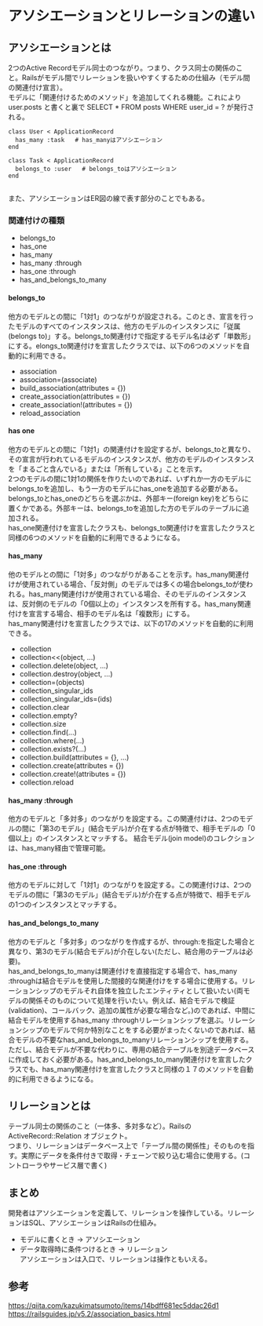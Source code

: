# アソシエーションとリレーションの違い

## アソシエーションとは 
2つのActive Recordモデル同士のつながり。つまり、クラス同士の関係のこと。Railsがモデル間でリレーションを扱いやすくするための仕組み（モデル間の関連付け宣言）。  
モデルに「関連付けるためのメソッド」を追加してくれる機能。これにより user.posts と書くと裏で SELECT * FROM posts WHERE user_id = ? が発行される。  

```
class User < ApplicationRecord
  has_many :task   # has_manyはアソシエーション 
end

class Task < ApplicationRecord 
  belongs_to :user   # belongs_toはアソシエーション 
end 
  
```
また、アソシエーションはER図の線で表す部分のことでもある。

### 関連付けの種類
- belongs_to
- has_one 
- has_many 
- has_many :through 
- has_one :through 
- has_and_belongs_to_many

#### belongs_to 
他方のモデルとの間に「1対1」のつながりが設定される。このとき、宣言を行ったモデルのすべてのインスタンスは、他方のモデルのインスタンスに「従属(belongs to)」する。belongs_to関連付けで指定するモデル名は必ず「単数形」にする。elongs_to関連付けを宣言したクラスでは、以下の6つのメソッドを自動的に利用できる。   
- association
- association=(associate)
- build_association(attributes = {})
- create_association(attributes = {})
- create_association!(attributes = {})
- reload_association

#### has one 
他方のモデルとの間に「1対1」の関連付けを設定するが、belongs_toと異なり、その宣言が行われているモデルのインスタンスが、他方のモデルのインスタンスを「まるごと含んでいる」または「所有している」ことを示す。  
2つのモデルの間に1対1の関係を作りたいのであれば、いずれか一方のモデルにbelongs_toを追加し、もう一方のモデルにhas_oneを追加する必要がある。belongs_toとhas_oneのどちらを選ぶかは、外部キー(foreign key)をどちらに置くかである。外部キーは、belongs_toを追加した方のモデルのテーブルに追加される。  
has_one関連付けを宣言したクラスも、belongs_to関連付けを宣言したクラスと同様の6つのメソッドを自動的に利用できるようになる。

#### has_many 
他のモデルとの間に「1対多」のつながりがあることを示す。has_many関連付けが使用されている場合、「反対側」のモデルでは多くの場合belongs_toが使われる。has_many関連付けが使用されている場合、そのモデルのインスタンスは、反対側のモデルの「0個以上の」インスタンスを所有する。has_many関連付けを宣言する場合、相手のモデル名は「複数形」にする。   
has_many関連付けを宣言したクラスでは、以下の17のメソッドを自動的に利用できる。  
- collection
- collection<<(object, ...)
- collection.delete(object, ...)
- collection.destroy(object, ...)
- collection=(objects)
- collection_singular_ids
- collection_singular_ids=(ids)
- collection.clear
- collection.empty?
- collection.size
- collection.find(...)
- collection.where(...)
- collection.exists?(...)
- collection.build(attributes = {}, ...)
- collection.create(attributes = {})
- collection.create!(attributes = {})
- collection.reload
#### has_many :through 
他方のモデルと「多対多」のつながりを設定する。この関連付けは、2つのモデルの間に「第3のモデル」(結合モデル)が介在する点が特徴で、相手モデルの「0個以上」のインスタンスとマッチする。  結合モデル(join model)のコレクションは、has_many経由で管理可能。
#### has_one :through 
他方のモデルに対して「1対1」のつながりを設定する。この関連付けは、2つのモデルの間に「第3のモデル」(結合モデル)が介在する点が特徴で、相手モデルの1つのインスタンスとマッチする。
#### has_and_belongs_to_many 
他方のモデルと「多対多」のつながりを作成するが、through:を指定した場合と異なり、第3のモデル(結合モデル)が介在しない(ただし、結合用のテーブルは必要)。  
has_and_belongs_to_manyは関連付けを直接指定する場合で、has_many :throughは結合モデルを使用した間接的な関連付けをする場合に使用する。リレーションシップのモデルそれ自体を独立したエンティティとして扱いたい(両モデルの関係そのものについて処理を行いたい。例えば、結合モデルで検証(validation)、コールバック、追加の属性が必要な場合など。)のであれば、中間に結合モデルを使用するhas_many :throughリレーションシップを選ぶ。リレーションシップのモデルで何か特別なことをする必要がまったくないのであれば、結合モデルの不要なhas_and_belongs_to_manyリレーションシップを使用する。ただし、結合モデルが不要な代わりに、専用の結合テーブルを別途データベースに作成しておく必要がある。has_and_belongs_to_many関連付けを宣言したクラスでも、has_many関連付けを宣言したクラスと同様の１７のメソッドを自動的に利用できるようになる。

## リレーションとは 
テーブル同士の関係のこと（一体多、多対多など）。Railsの ActiveRecord::Relation オブジェクト。  
つまり、リレーションはデータベース上で「テーブル間の関係性」そのものを指す。実際にデータを条件付きで取得・チェーンで絞り込む場合に使用する。(コントローラやサービス層で書く)

## まとめ 
開発者はアソシエーションを定義して、リレーションを操作している。リレーションはSQL、アソシエーションはRailsの仕組み。  
- モデルに書くとき → アソシエーション
- データ取得時に条件つけるとき → リレーション  
アソシエーションは入口で、リレーションは操作ともいえる。

## 参考
<a>https://qiita.com/kazukimatsumoto/items/14bdff681ec5ddac26d1</a>  
<a>https://railsguides.jp/v5.2/association_basics.html</a>  
<a></a>
